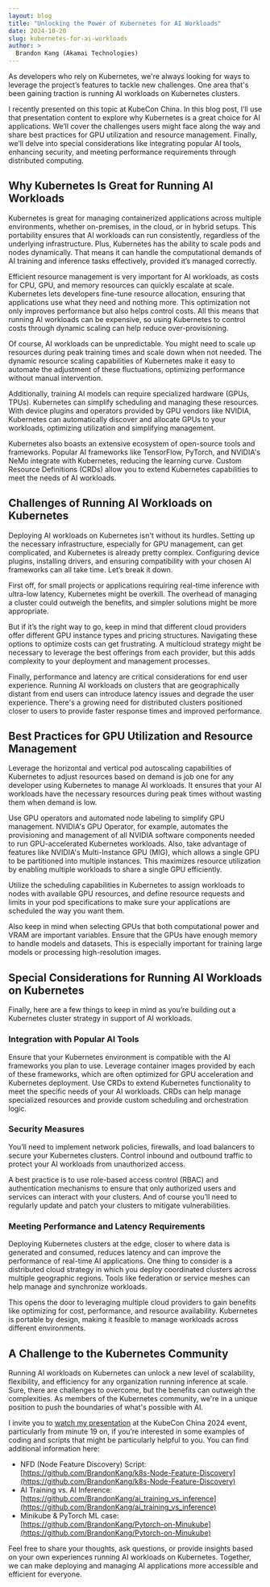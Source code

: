 ```yaml
---
layout: blog
title: "Unlocking the Power of Kubernetes for AI Workloads"
date: 2024-10-20
slug: kubernetes-for-ai-workloads
author: >
  Brandon Kang (Akamai Technologies)
---
```


As developers who rely on Kubernetes, we're always looking for ways to leverage the project’s features to tackle new challenges. One area that's been gaining traction is running AI workloads on Kubernetes clusters.

I recently presented on this topic at KubeCon China. In this blog post, I’ll use that presentation content to explore why Kubernetes is a great choice for AI applications. We’ll cover the challenges users might face along the way and share best practices for GPU utilization and resource management. Finally, we’ll delve into special considerations like integrating popular AI tools, enhancing security, and meeting performance requirements through distributed computing.

## Why Kubernetes Is Great for Running AI Workloads

Kubernetes is great for managing containerized applications across multiple environments, whether on-premises, in the cloud, or in hybrid setups. This portability ensures that AI workloads can run consistently, regardless of the underlying infrastructure. Plus, Kubernetes has the ability to scale pods and nodes dynamically. That means it can handle the computational demands of AI training and inference tasks effectively, provided it’s managed correctly.

Efficient resource management is very important for AI workloads, as costs for CPU, GPU, and memory resources can quickly escalate at scale. Kubernetes lets developers fine-tune resource allocation, ensuring that applications use what they need and nothing more. This optimization not only improves performance but also helps control costs. All this means that running AI workloads can be expensive, so using Kubernetes to control costs through dynamic scaling can help reduce over-provisioning.

Of course, AI workloads can be unpredictable. You might need to scale up resources during peak training times and scale down when not needed. The dynamic resource scaling capabilities of Kubernetes make it easy to automate the adjustment of these fluctuations, optimizing performance without manual intervention.

Additionally, training AI models can require specialized hardware (GPUs, TPUs). Kubernetes can simplify scheduling and managing these resources. With device plugins and operators provided by GPU vendors like NVIDIA, Kubernetes can automatically discover and allocate GPUs to your workloads, optimizing utilization and simplifying management.

Kubernetes also boasts an extensive ecosystem of open-source tools and frameworks. Popular AI frameworks like TensorFlow, PyTorch, and NVIDIA's NeMo integrate with Kubernetes, reducing the learning curve. Custom Resource Definitions (CRDs) allow you to extend Kubernetes capabilities to meet the needs of AI workloads.

## Challenges of Running AI Workloads on Kubernetes

Deploying AI workloads on Kubernetes isn't without its hurdles. Setting up the necessary infrastructure, especially for GPU management, can get complicated, and Kubernetes is already pretty complex. Configuring device plugins, installing drivers, and ensuring compatibility with your chosen AI frameworks can all take time. Let’s break it down.

First off, for small projects or applications requiring real-time inference with ultra-low latency, Kubernetes might be overkill. The overhead of managing a cluster could outweigh the benefits, and simpler solutions might be more appropriate.

But if it’s the right way to go, keep in mind that different cloud providers offer different GPU instance types and pricing structures. Navigating these options to optimize costs can get frustrating. A multicloud strategy might be necessary to leverage the best offerings from each provider, but this adds complexity to your deployment and management processes.

Finally, performance and latency are critical considerations for end user experience. Running AI workloads on clusters that are geographically distant from end users can introduce latency issues and degrade the user experience. There's a growing need for distributed clusters positioned closer to users to provide faster response times and improved performance.

## Best Practices for GPU Utilization and Resource Management

Leverage the horizontal and vertical pod autoscaling capabilities of Kubernetes to adjust resources based on demand is job one for any developer using Kubernetes to manage AI workloads. It ensures that your AI workloads have the necessary resources during peak times without wasting them when demand is low.

Use GPU operators and automated node labeling to simplify GPU management. NVIDIA's GPU Operator, for example, automates the provisioning and management of all NVIDIA software components needed to run GPU-accelerated Kubernetes workloads. Also, take advantage of features like NVIDIA's Multi-Instance GPU (MIG), which allows a single GPU to be partitioned into multiple instances. This maximizes resource utilization by enabling multiple workloads to share a single GPU efficiently.

Utilize the scheduling capabilities in Kubernetes to assign workloads to nodes with available GPU resources, and define resource requests and limits in your pod specifications to make sure your applications are scheduled the way you want them.

Also keep in mind when selecting GPUs that both computational power and VRAM are important variables. Ensure that the GPUs have enough memory to handle models and datasets. This is especially important for training large models or processing high-resolution images.

## Special Considerations for Running AI Workloads on Kubernetes

Finally, here are a few things to keep in mind as you’re building out a Kubernetes cluster strategy in support of AI workloads.

### Integration with Popular AI Tools

Ensure that your Kubernetes environment is compatible with the AI frameworks you plan to use. Leverage container images provided by each of these frameworks, which are often optimized for GPU acceleration and Kubernetes deployment. Use CRDs to extend Kubernetes functionality to meet the specific needs of your AI workloads. CRDs can help manage specialized resources and provide custom scheduling and orchestration logic.

### Security Measures

You’ll need to implement network policies, firewalls, and load balancers to secure your Kubernetes clusters. Control inbound and outbound traffic to protect your AI workloads from unauthorized access.

A best practice is to use role-based access control (RBAC) and authentication mechanisms to ensure that only authorized users and services can interact with your clusters. And of course you’ll need to regularly update and patch your clusters to mitigate vulnerabilities.

### Meeting Performance and Latency Requirements

Deploying Kubernetes clusters at the edge, closer to where data is generated and consumed, reduces latency and can improve the performance of real-time AI applications. One thing to consider is a distributed cloud strategy in which you deploy coordinated clusters across multiple geographic regions. Tools like federation or service meshes can help manage and synchronize workloads.

This opens the door to leveraging multiple cloud providers to gain benefits like optimizing for cost, performance, and resource availability. Kubernetes is portable by design, making it feasible to manage workloads across different environments.

## A Challenge to the Kubernetes Community

Running AI workloads on Kubernetes can unlock a new level of scalability, flexibility, and efficiency for any organization running inference at scale. Sure, there are challenges to overcome, but the benefits can outweigh the complexities. As members of the Kubernetes community, we're in a unique position to push the boundaries of what's possible with AI.

I invite you to [watch my presentation](https://www.youtube.com/watch?v=4JMXoPmO7CM) at the KubeCon China 2024 event, particularly from minute 19 on, if you’re interested in some examples of coding and scripts that might be particularly helpful to you. You can find additional information here:

-   NFD (Node Feature Discovery) Script: [https://github.com/BrandonKang/k8s-Node-Feature-Discovery](https://github.com/BrandonKang/k8s-Node-Feature-Discovery)
-   AI Training vs. AI Inference: [https://github.com/BrandonKang/ai_training_vs_inference](https://github.com/BrandonKang/ai_training_vs_inference)
-   Minikube & PyTorch ML case: [https://github.com/BrandonKang/Pytorch-on-Minukube](https://github.com/BrandonKang/Pytorch-on-Minukube)
    
Feel free to share your thoughts, ask questions, or provide insights based on your own experiences running AI workloads on Kubernetes. Together, we can make deploying and managing AI applications more accessible and efficient for everyone.
